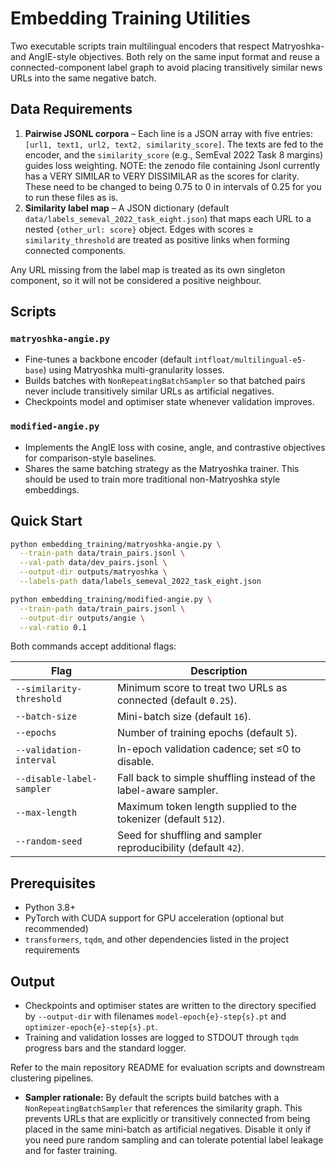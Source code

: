 # Embedding Training Utilities

Two executable scripts train multilingual encoders that respect Matryoshka- and AngIE-style objectives. Both rely on the same input format and reuse a connected-component label graph to avoid placing transitively similar news URLs into the same negative batch.

## Data Requirements

1. **Pairwise JSONL corpora** – Each line is a JSON array with five entries: `[url1, text1, url2, text2, similarity_score]`. The texts are fed to the encoder, and the `similarity_score` (e.g., SemEval 2022 Task 8 margins) guides loss weighting. NOTE: the zenodo file containing Jsonl currently has a VERY SIMILAR to VERY DISSIMILAR as the scores for clarity. These need to be changed to being 0.75 to 0 in intervals of 0.25 for you to run these files as is.
2. **Similarity label map** – A JSON dictionary (default `data/labels_semeval_2022_task_eight.json`) that maps each URL to a nested `{other_url: score}` object. Edges with scores ≥ `similarity_threshold` are treated as positive links when forming connected components.

Any URL missing from the label map is treated as its own singleton component, so it will not be considered a positive neighbour.

## Scripts

### `matryoshka-angie.py`
- Fine-tunes a backbone encoder (default `intfloat/multilingual-e5-base`) using Matryoshka multi-granularity losses.
- Builds batches with `NonRepeatingBatchSampler` so that batched pairs never include transitively similar URLs as artificial negatives.
- Checkpoints model and optimiser state whenever validation improves.

### `modified-angie.py`
- Implements the AngIE loss with cosine, angle, and contrastive objectives for comparison-style baselines.
- Shares the same batching strategy as the Matryoshka trainer. This should be used to train more traditional non-Matryoshka style embeddings. 

## Quick Start

```bash
python embedding_training/matryoshka-angie.py \
  --train-path data/train_pairs.jsonl \
  --val-path data/dev_pairs.jsonl \
  --output-dir outputs/matryoshka \
  --labels-path data/labels_semeval_2022_task_eight.json

python embedding_training/modified-angie.py \
  --train-path data/train_pairs.jsonl \
  --output-dir outputs/angie \
  --val-ratio 0.1
```

Both commands accept additional flags:

| Flag | Description |
| --- | --- |
| `--similarity-threshold` | Minimum score to treat two URLs as connected (default `0.25`). |
| `--batch-size` | Mini-batch size (default `16`). |
| `--epochs` | Number of training epochs (default `5`). |
| `--validation-interval` | In-epoch validation cadence; set ≤0 to disable. |
| `--disable-label-sampler` | Fall back to simple shuffling instead of the label-aware sampler. |
| `--max-length` | Maximum token length supplied to the tokenizer (default `512`). |
| `--random-seed` | Seed for shuffling and sampler reproducibility (default `42`). |

## Prerequisites

- Python 3.8+
- PyTorch with CUDA support for GPU acceleration (optional but recommended)
- `transformers`, `tqdm`, and other dependencies listed in the project requirements

## Output

- Checkpoints and optimiser states are written to the directory specified by `--output-dir` with filenames `model-epoch{e}-step{s}.pt` and `optimizer-epoch{e}-step{s}.pt`.
- Training and validation losses are logged to STDOUT through `tqdm` progress bars and the standard logger.

Refer to the main repository README for evaluation scripts and downstream clustering pipelines.
- **Sampler rationale:** By default the scripts build batches with a `NonRepeatingBatchSampler` that references the similarity graph. This prevents URLs that are explicitly or transitively connected from being placed in the same mini-batch as artificial negatives. Disable it only if you need pure random sampling and can tolerate potential label leakage and for faster training. 
